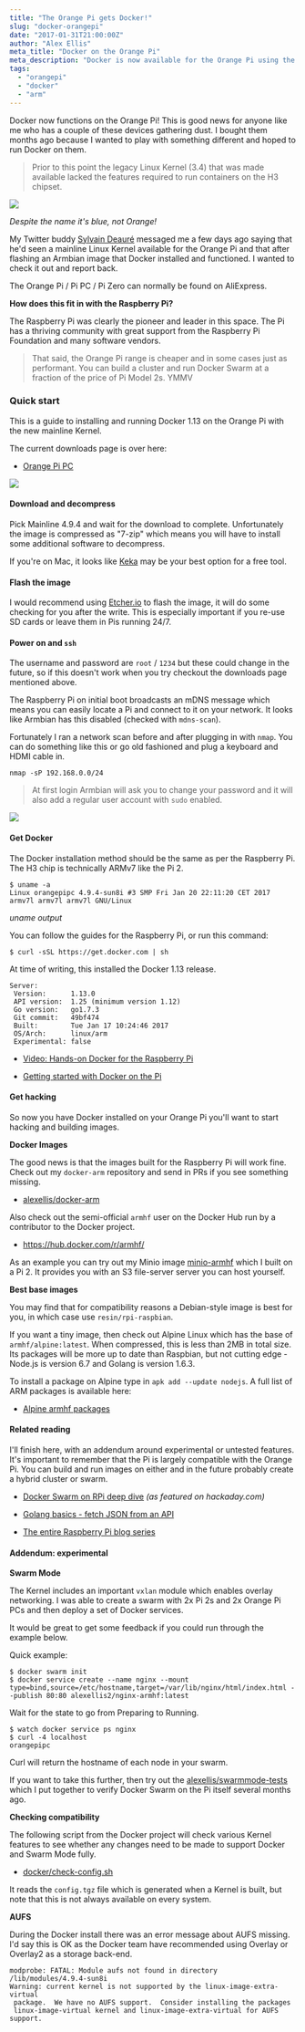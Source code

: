 ```yaml
---
title: "The Orange Pi gets Docker!"
slug: "docker-orangepi"
date: "2017-01-31T21:00:00Z"
author: "Alex Ellis"
meta_title: "Docker on the Orange Pi"
meta_description: "Docker is now available for the Orange Pi using the latest mainline Linux Kernel. Take advantage of this cheap RPi alternative with a fast 1GB / H3 chipset."
tags:
  - "orangepi"
  - "docker"
  - "arm"
---
```


Docker now functions on the Orange Pi! This is good news for anyone like me who has a couple of these devices gathering dust. I bought them months ago because I wanted to play with something different and hoped to run Docker on them.

> Prior to this point the legacy Linux Kernel (3.4) that was made available lacked the features required to run containers on the H3 chipset.

![](/content/images/2017/01/orange_pi_heatsink_1.jpg)

*Despite the name it's blue, not Orange!*

My Twitter buddy [Sylvain Deauré](https://twitter.com/SylvainDeaure) messaged me a few days ago saying that he'd seen a mainline Linux Kernel available for the Orange Pi and that after flashing an Armbian image that Docker installed and functioned. I wanted to check it out and report back.

The Orange Pi / Pi PC / Pi Zero can normally be found on AliExpress.

**How does this fit in with the Raspberry Pi?**

The Raspberry Pi was clearly the pioneer and leader in this space. The Pi has a thriving community with great support from the Raspberry Pi Foundation and many software vendors.

> That said, the Orange Pi range is cheaper and in some cases just as performant. You can build a cluster and run Docker Swarm at a fraction of the price of Pi Model 2s. YMMV

### Quick start

This is a guide to installing and running Docker 1.13 on the Orange Pi with the new mainline Kernel.

The current downloads page is over here:

* [Orange Pi PC](https://www.armbian.com/orange-pi-pc/)

![](/content/images/2017/01/download_path_1.png)

#### Download and decompress

Pick Mainline 4.9.4 and wait for the download to complete. Unfortunately the image is compressed as "7-zip" which means you will have to install some additional software to decompress.

If you're on Mac, it looks like [Keka](http://www.kekaosx.com/en/) may be your best option for a free tool.

#### Flash the image

I would recommend using [Etcher.io](https://etcher.io) to flash the image, it will do some checking for you after the write. This is especially important if you re-use SD cards or leave them in Pis running 24/7.

#### Power on and `ssh`

The username and password are `root` / `1234` but these could change in the future, so if this doesn't work when you try checkout the downloads page mentioned above.

The Raspberry Pi on initial boot broadcasts an mDNS message which means you can easily locate a Pi and connect to it on your network. It looks like Armbian has this disabled (checked with `mdns-scan`).

Fortunately I ran a network scan before and after plugging in with `nmap`. You can do something like this or go old fashioned and plug a keyboard and HDMI cable in.

```
nmap -sP 192.168.0.0/24
```

> At first login Armbian will ask you to change your password and it will also add a regular user account with `sudo` enabled.

![](/content/images/2017/01/splash.png)

#### Get Docker

The Docker installation method should be the same as per the Raspberry Pi. The H3 chip is technically ARMv7 like the Pi 2.

```
$ uname -a
Linux orangepipc 4.9.4-sun8i #3 SMP Fri Jan 20 22:11:20 CET 2017 armv7l armv7l armv7l GNU/Linux
```

*uname output*

You can follow the guides for the Raspberry Pi, or run this command:

```
$ curl -sSL https://get.docker.com | sh
```

At time of writing, this installed the Docker 1.13 release.
 
```
Server:
 Version:      1.13.0
 API version:  1.25 (minimum version 1.12)
 Go version:   go1.7.3
 Git commit:   49bf474
 Built:        Tue Jan 17 10:24:46 2017
 OS/Arch:      linux/arm
 Experimental: false
```

* [Video: Hands-on Docker for the Raspberry Pi](http://blog.alexellis.io/hands-on-docker-raspberrypi/)

* [Getting started with Docker on the Pi](http://blog.alexellis.io/getting-started-with-docker-on-raspberry-pi/)

#### Get hacking

So now you have Docker installed on your Orange Pi you'll want to start hacking and building images. 

**Docker Images**

The good news is that the images built for the Raspberry Pi will work fine. Check out my `docker-arm` repository and send in PRs if you see something missing. 

* [alexellis/docker-arm](https://github.com/alexellis/docker-arm/tree/master/images/armhf)

Also check out the semi-official `armhf` user on the Docker Hub run by a contributor to the Docker project. 

* https://hub.docker.com/r/armhf/

As an example you can try out my Minio image [minio-armhf](https://hub.docker.com/r/alexellis2/minio-armhf/) which I built on a Pi 2. It provides you with an S3 file-server server you can host yourself.

**Best base images**

You may find that for compatibility reasons a Debian-style image is best for you, in which case use `resin/rpi-raspbian`.

If you want a tiny image, then check out Alpine Linux which has the base of `armhf/alpine:latest`. When compressed, this is less than 2MB in total size. Its packages will be more up to date than Raspbian, but not cutting edge - Node.js is version 6.7 and Golang is version 1.6.3.

To install a package on Alpine type in `apk add --update nodejs`. A full list of ARM packages is available here: 

* [Alpine armhf packages](https://pkgs.alpinelinux.org/packages?name=&branch=&repo=&arch=armhf&maintainer=)

#### Related reading

I'll finish here, with an addendum around experimental or untested features. It's important to remember that the Pi is largely compatible with the Orange Pi. You can build and run images on either and in the future probably create a hybrid cluster or swarm.

* [Docker Swarm on RPi deep dive](http://blog.alexellis.io/live-deep-dive-pi-swarm/) *(as featured on hackaday.com)*

* [Golang basics - fetch JSON from an API](http://blog.alexellis.io/golang-json-api-client/)

* [The entire Raspberry Pi blog series](http://blog.alexellis.io/tag/raspberry-pi/)

#### Addendum: experimental
**Swarm Mode**

The Kernel includes an important `vxlan` module which enables overlay networking. I was able to create a swarm with 2x Pi 2s and 2x Orange Pi PCs and then deploy a set of Docker services.

It would be great to get some feedback if you could run through the example below.

Quick example:

```
$ docker swarm init
$ docker service create --name nginx --mount type=bind,source=/etc/hostname,target=/var/lib/nginx/html/index.html --publish 80:80 alexellis2/nginx-armhf:latest
```

Wait for the state to go from Preparing to Running.

```
$ watch docker service ps nginx
$ curl -4 localhost
orangepipc
```

Curl will return the hostname of each node in your swarm.

If you want to take this further, then try out the  [alexellis/swarmmode-tests](https://github.com/alexellis/swarmmode-tests/tree/master/arm) which I put together to verify Docker Swarm on the Pi itself several months ago.

**Checking compatibility**

The following script from the Docker project will check various Kernel features to see whether any changes need to be made to support Docker and Swarm Mode fully.

* [docker/check-config.sh](https://raw.githubusercontent.com/docker/docker/master/contrib/check-config.sh)

It reads the `config.tgz` file which is generated when a Kernel is built, but note that this is not always available on every system. 

**AUFS**

During the Docker install there was an error message about AUFS missing. I'd say this is OK as the Docker team have recommended using Overlay or Overlay2 as a storage back-end.

```
modprobe: FATAL: Module aufs not found in directory /lib/modules/4.9.4-sun8i
Warning: current kernel is not supported by the linux-image-extra-virtual
 package.  We have no AUFS support.  Consider installing the packages
 linux-image-virtual kernel and linux-image-extra-virtual for AUFS support.
```
